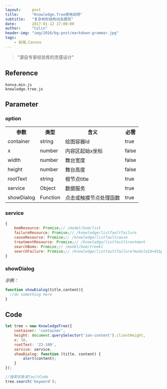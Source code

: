 ```yaml
---
layout:     post
title:      "Knowledge.Tree使用说明"
subtitle:   "复杂树形结构动态展现"
date:       2017-01-12 17:00:00
author:     "Colin"
header-img: "img/2016/bg-post/markdown-grammar.jpg"
tags:
    - 前端,Canvas
---
```


> "源自专家经验库的灵感设计"

## Reference

`konva.min.js`<br>
`knowledge.tree.js`

## Parameter

### option

<table>
    <tr>
        <th>参数</th>
        <th>类型</th>
        <th>含义</th>
        <th>必需</th>
    </tr>
    <tr>
        <td>container</td>
        <td>string</td>
        <td>绘图容器Id</td>
        <td>true</td>
    </tr>
    <tr>
        <td>x</td>
        <td>number</td>
        <td>内容区起始x坐标</td>
        <td>false</td>
    </tr>
    <tr>
        <td>width</td>
        <td>number</td>
        <td>舞台宽度</td>
        <td>false</td>
    </tr>
    <tr>
        <td>height</td>
        <td>number</td>
        <td>舞台高度</td>
        <td>false</td>
    </tr>
    <tr>
        <td>rootText</td>
        <td>string</td>
        <td>根节点title</td>
        <td>true</td>
    </tr>
    <tr>
        <td>service</td>
        <td>Object</td>
        <td>数据服务</td>
        <td>true</td>
    </tr>
    <tr>
        <td>showDialog</td>
        <td>Function</td>
        <td>点击或触摸节点处理函数</td>
        <td>true</td>
    </tr>
</table>

### service

``` javascript
{
    bomResource: Promise;// /model/bom/list
    failureResource: Promise;// /knowledge/listfaultfailure
    causeResource: Promise;// /knowledge/listfaultcause
    treatmentResource: Promise;// /knowledge/listfaulttrentment
    searchBoms: Promise;// /model/bom/treekl
    searchFailure: Promise;// /knowledge/listfaultfailure?moduleId=01&partId=10&kw=
}
```

### showDialog
*示例：*

``` javascript
function showDialog(title,content){
  //do something here
}
```

## Code
``` javascript
let tree = new KnowledgeTree({
    container: 'container',
    height: document.querySelector('ion-content').clientHeight,
    x: 10,
    rootText: 'ZJ-109',
    service: service,
    showDialog: function (title, content) {
        alert(content);
    }
});

//搜索现象或faultCode
tree.search('keyword');
```